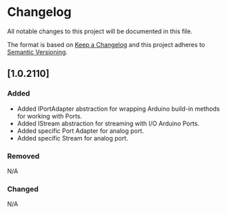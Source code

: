 # Changelog
All notable changes to this project will be documented in this file.

The format is based on [Keep a Changelog](http://keepachangelog.com/en/1.0.0/)
and this project adheres to [Semantic Versioning](http://semver.org/spec/v2.0.0.html).

## [1.0.2110]
### Added
- Added IPortAdapter abstraction for wrapping Arduino build-in methods for working with Ports.
- Added IStream abstraction for streaming with I/O Arduino Ports.
- Added specific Port Adapter for analog port.
- Added specific Stream for analog port.

### Removed
N/A

### Changed
N/A